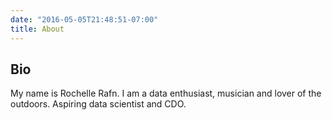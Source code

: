 ```yaml
---
date: "2016-05-05T21:48:51-07:00"
title: About
---
```


## Bio

My name is Rochelle Rafn. I am a data enthusiast, musician and lover of the outdoors. Aspiring data scientist and CDO.